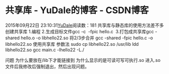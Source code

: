 # 共享库 - YuDale的博客 - CSDN博客
2015年09月22日 23:10:31[YuDale](https://me.csdn.net/YuDale)阅读数：181
共享库与静态库的使用方法差不多
创建共享库
1.编程
2.生成目标文件gcc -c  -fpic hello.c 
3.打包成共享库gcc -shared hello.o -o libhello22.so
将2/3步合并
gcc -shared -fpic hello.c -o libhello22.so
使用共享库
参数法
sudo cp libhello22.so /usr/lib
ldd libhello22.so
gcc main.c -lhello22 -L./

问题
为什么要放在/lib下才能链接到
为什么显示的是可读可写可执行.so
进入.so文件后我修改后强制退出，然后出现问题。
